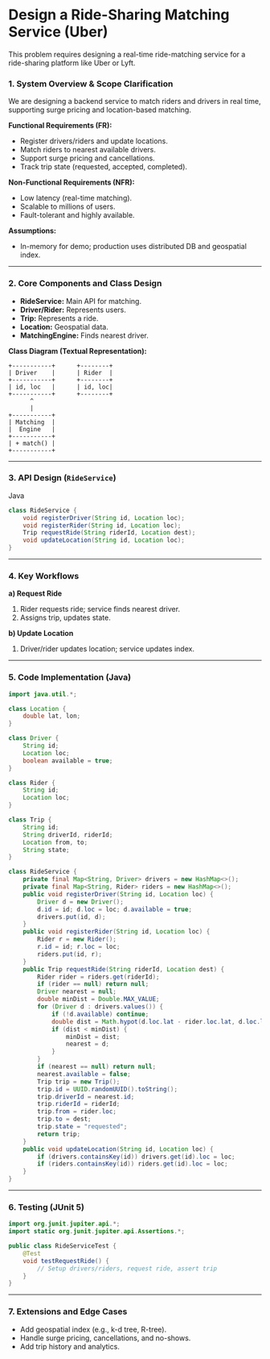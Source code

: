 # Design a Ride-Sharing Matching Service (Uber)

This problem requires designing a real-time ride-matching service for a ride-sharing platform like Uber or Lyft.

### **1. System Overview & Scope Clarification**

We are designing a backend service to match riders and drivers in real time, supporting surge pricing and location-based matching.

**Functional Requirements (FR):**
- Register drivers/riders and update locations.
- Match riders to nearest available drivers.
- Support surge pricing and cancellations.
- Track trip state (requested, accepted, completed).

**Non-Functional Requirements (NFR):**
- Low latency (real-time matching).
- Scalable to millions of users.
- Fault-tolerant and highly available.

**Assumptions:**
- In-memory for demo; production uses distributed DB and geospatial index.

---

### **2. Core Components and Class Design**

- **RideService:** Main API for matching.
- **Driver/Rider:** Represents users.
- **Trip:** Represents a ride.
- **Location:** Geospatial data.
- **MatchingEngine:** Finds nearest driver.

**Class Diagram (Textual Representation):**

```
+-----------+      +--------+
| Driver    |      | Rider  |
+-----------+      +--------+
| id, loc   |      | id, loc|
+-----------+      +--------+
      ^
      |
+-----------+
| Matching  |
|  Engine   |
+-----------+
| + match() |
+-----------+
```

---

### **3. API Design (`RideService`)**

Java

```java
class RideService {
    void registerDriver(String id, Location loc);
    void registerRider(String id, Location loc);
    Trip requestRide(String riderId, Location dest);
    void updateLocation(String id, Location loc);
}
```

---

### **4. Key Workflows**

**a) Request Ride**
1. Rider requests ride; service finds nearest driver.
2. Assigns trip, updates state.

**b) Update Location**
1. Driver/rider updates location; service updates index.

---

### **5. Code Implementation (Java)**

```java
import java.util.*;

class Location {
    double lat, lon;
}

class Driver {
    String id;
    Location loc;
    boolean available = true;
}

class Rider {
    String id;
    Location loc;
}

class Trip {
    String id;
    String driverId, riderId;
    Location from, to;
    String state;
}

class RideService {
    private final Map<String, Driver> drivers = new HashMap<>();
    private final Map<String, Rider> riders = new HashMap<>();
    public void registerDriver(String id, Location loc) {
        Driver d = new Driver();
        d.id = id; d.loc = loc; d.available = true;
        drivers.put(id, d);
    }
    public void registerRider(String id, Location loc) {
        Rider r = new Rider();
        r.id = id; r.loc = loc;
        riders.put(id, r);
    }
    public Trip requestRide(String riderId, Location dest) {
        Rider rider = riders.get(riderId);
        if (rider == null) return null;
        Driver nearest = null;
        double minDist = Double.MAX_VALUE;
        for (Driver d : drivers.values()) {
            if (!d.available) continue;
            double dist = Math.hypot(d.loc.lat - rider.loc.lat, d.loc.lon - rider.loc.lon);
            if (dist < minDist) {
                minDist = dist;
                nearest = d;
            }
        }
        if (nearest == null) return null;
        nearest.available = false;
        Trip trip = new Trip();
        trip.id = UUID.randomUUID().toString();
        trip.driverId = nearest.id;
        trip.riderId = riderId;
        trip.from = rider.loc;
        trip.to = dest;
        trip.state = "requested";
        return trip;
    }
    public void updateLocation(String id, Location loc) {
        if (drivers.containsKey(id)) drivers.get(id).loc = loc;
        if (riders.containsKey(id)) riders.get(id).loc = loc;
    }
}
```

---

### **6. Testing (JUnit 5)**

```java
import org.junit.jupiter.api.*;
import static org.junit.jupiter.api.Assertions.*;

public class RideServiceTest {
    @Test
    void testRequestRide() {
        // Setup drivers/riders, request ride, assert trip
    }
}
```

---

### **7. Extensions and Edge Cases**
- Add geospatial index (e.g., k-d tree, R-tree).
- Handle surge pricing, cancellations, and no-shows.
- Add trip history and analytics.
